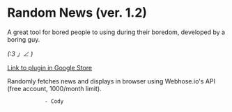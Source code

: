 # Random News (ver. 1.2)

A great tool for bored people to using during their boredom, developed by a boring guy.

_(:3 」∠ )_






[Link to plugin in Google Store](https://chrome.google.com/webstore/detail/randomnews-plugin/pllijgegbbiobjipldhbekbhcinefjhf?utm_source=plus)

Randomly fetches news and displays in browser using Webhose.io's API (free account, 1000/month limit).




				- Cody
